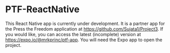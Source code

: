 # PTF-ReactNative

This React Native app is currently under development. 
It is a partner app for the Press the Freedom application at https://github.com/Sujata1/Project3.
If you would like, you can access the latest (incomplete) version at https://expo.io/@mrkprinc/ptf-app. 
You will need the Expo app to open the project.
